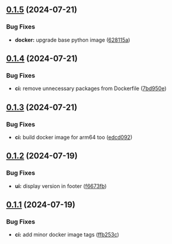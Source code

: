 ## [0.1.5](https://github.com/l4rm4nd/VoucherVault/compare/v0.1.4...v0.1.5) (2024-07-21)


### Bug Fixes

* **docker:** upgrade base python image ([628115a](https://github.com/l4rm4nd/VoucherVault/commit/628115aacf18014d47e7d00656a92b26452a12f2))



## [0.1.4](https://github.com/l4rm4nd/VoucherVault/compare/v0.1.3...v0.1.4) (2024-07-21)


### Bug Fixes

* **ci:** remove unnecessary packages from Dockerfile ([7bd950e](https://github.com/l4rm4nd/VoucherVault/commit/7bd950e808524189e4739502e58cadb8d57e1ee7))



## [0.1.3](https://github.com/l4rm4nd/VoucherVault/compare/v0.1.2...v0.1.3) (2024-07-21)


### Bug Fixes

* **ci:** build docker image for arm64 too ([edcd092](https://github.com/l4rm4nd/VoucherVault/commit/edcd092e01cb64abaa05407888c83fc74b9f2944))



## [0.1.2](https://github.com/l4rm4nd/VoucherVault/compare/v0.1.1...v0.1.2) (2024-07-19)


### Bug Fixes

* **ui:** display version in footer ([f6673fb](https://github.com/l4rm4nd/VoucherVault/commit/f6673fbc461795c1487b54e2012e1b573319d3bc))



## [0.1.1](https://github.com/l4rm4nd/VoucherVault/compare/v0.1.0...v0.1.1) (2024-07-19)


### Bug Fixes

* **ci:** add minor docker image tags ([ffb253c](https://github.com/l4rm4nd/VoucherVault/commit/ffb253ca1755aefd9140dd3d779e030eacd41ec1))



